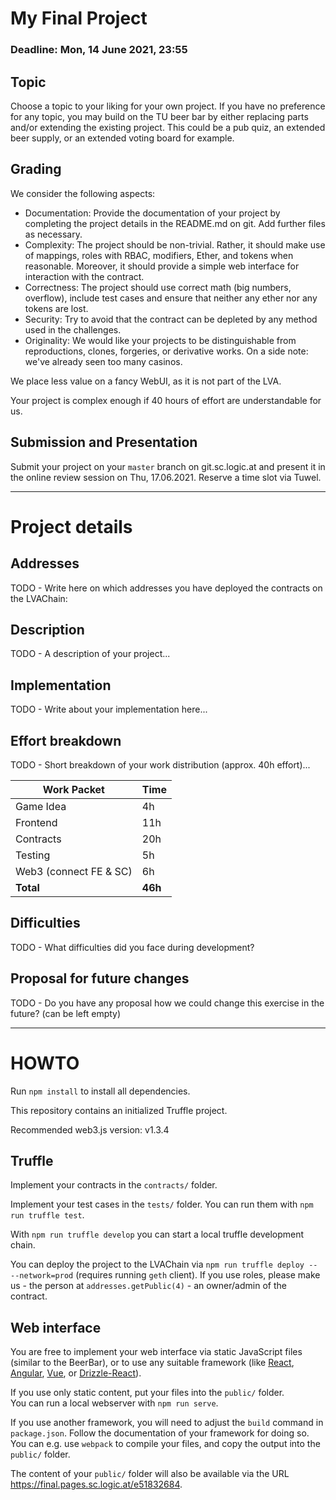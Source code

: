 My Final Project
================

### Deadline: Mon, 14 June 2021, 23:55

Topic
---------
Choose a topic to your liking for your own project.
If you have no preference for any topic, you may build on the TU beer bar by either replacing parts and/or extending the existing project. 
This could be a pub quiz, an extended beer supply, or an extended voting board for example.

Grading
---------
We consider the following aspects:
- Documentation: Provide the documentation of your project by completing the project details in the README.md on git. Add further files as necessary.
- Complexity: The project should be non-trivial. Rather, it should make use of mappings, roles with RBAC, modifiers, Ether, and tokens when reasonable. Moreover, it should provide a simple web interface for interaction with the contract.
- Correctness: The project should use correct math (big numbers, overflow), include test cases and ensure that neither any ether nor any tokens are lost.
- Security: Try to avoid that the contract can be depleted by any method used in the challenges.
- Originality: We would like your projects to be distinguishable from reproductions, clones, forgeries, or derivative works. On a side note: we've already seen too many casinos.

We place less value on a fancy WebUI, as it is not part of the LVA.

Your project is complex enough if 40 hours of effort are understandable for us.


Submission and Presentation
---------
Submit your project on your `master` branch on git.sc.logic.at and present it in the online review session on Thu, 17.06.2021. 
Reserve a time slot via Tuwel.

---------------------------

Project details
===============

Addresses
---------
TODO - Write here on which addresses you have deployed the contracts on the LVAChain:

Description
-----------
TODO - A description of your project...

Implementation
--------------
TODO - Write about your implementation here...

Effort breakdown
------------------
TODO - Short breakdown of your work distribution (approx. 40h effort)...

| Work Packet            | Time |
|------------------------|------|
| Game Idea              | 4h   |
| Frontend               | 11h  |
| Contracts              | 20h  |
| Testing                | 5h   |
| Web3 (connect FE & SC) | 6h   |
| **Total**              | **46h** |


Difficulties
------------
TODO - What difficulties did you face during development?

Proposal for future changes
---------------------------
TODO - Do you have any proposal how we could change this exercise in the future? 
(can be left empty)

---------------------------

HOWTO
=====
Run `npm install` to install all dependencies.

This repository contains an initialized Truffle project.

Recommended web3.js version: v1.3.4

Truffle
-------
Implement your contracts in the `contracts/` folder.

Implement your test cases in the `tests/` folder.
You can run them with `npm run truffle test`.

With `npm run truffle develop` you can start a local truffle development chain.

You can deploy the project to the LVAChain via `npm run truffle deploy -- --network=prod` (requires running `geth` client).
If you use roles, please make us - the person at `addresses.getPublic(4)` - an owner/admin of the contract.

Web interface
-------------
You are free to implement your web interface via static JavaScript files (similar to the BeerBar),
or to use any suitable framework (like [React](https://reactjs.org/), [Angular](https://angular.io/), [Vue](https://vuejs.org/), or [Drizzle-React](https://github.com/trufflesuite/drizzle-react)).

If you use only static content, put your files into the `public/` folder.   
You can run a local webserver with `npm run serve`.  

If you use another framework, you will need to adjust the `build` command in `package.json`. Follow the documentation of your framework for doing so.
You can e.g. use `webpack` to compile your files, and copy the output into the `public/` folder.

The content of your `public/` folder will also be available via the URL <https://final.pages.sc.logic.at/e51832684>.


